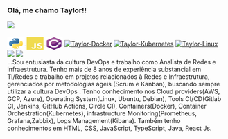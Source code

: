 
### Olá, me chamo Taylor!!
  <a href="https://github.com/taylorconde">
  <img height="180em" src="https://github-readme-stats.vercel.app/api?username=taylorconde&show_icons=true&theme=vision-friendly-dark&include_all_commits=true&count_private=true"/>
</div>

<div style="display: inline_block"><br>
  <img align="center" alt="Taylor-Python" height="30" width="40" src="https://raw.githubusercontent.com/devicons/devicon/master/icons/python/python-original.svg">
  <img align="center" alt="Taylor-Js" height="30" width="40" src="https://raw.githubusercontent.com/devicons/devicon/master/icons/javascript/javascript-plain.svg"> 
  <img align="center" alt="Taylor-Csharp" height="30" width="40" src="https://raw.githubusercontent.com/devicons/devicon/master/icons/csharp/csharp-original.svg"> 
  <img align="center" alt="Taylor-Docker" height="40" width="40" src="https://cdn.jsdelivr.net/gh/devicons/devicon/icons/docker/docker-original.svg" />
  <img align="center" alt="Taylor-Kubernetes" height="30" width="40" src="https://cdn.jsdelivr.net/gh/devicons/devicon/icons/kubernetes/kubernetes-plain.svg" />
  <img align="center" alt="Taylor-Linux" height="30" width="40" src="https://cdn.jsdelivr.net/gh/devicons/devicon/icons/linux/linux-original.svg" />     
</div>

<div>
  <a href = "mailto:taylorconde@gmail.com"><img src="https://img.shields.io/badge/-Gmail-%23333?style=for-the-badge&logo=gmail&logoColor=white" target="_blank"></a>
  <a href="https://www.linkedin.com/in/john-taylor-429a84205/" target="_blank"><img src="https://img.shields.io/badge/-LinkedIn-%230077B5?style=for-the-badge&logo=linkedin&logoColor=white" target="_blank"></a> 
  </div>

<div>
...Sou entusiasta da cultura DevOps e trabalho como Analista de Redes e infraestrutura. Tenho mais de 8 anos de experiência substancial em TI/Redes e trabalho em projetos relacionados à Redes e Infraestrutura, gerenciados por metodologias ágeis (Scrum e Kanban), buscando sempre utilizar a cultura DevOps .
Tenho conhecimento nos Cloud providers(AWS, GCP, Azure), Operating System(Linux, Ubuntu, Debian), Tools CI/CD(Gitlab CI, Jenkins, GitHub Actions, Circle CI), Containers(Docker), Container Orchestration(Kubernetes), infrastructure Monitoring(Prometheus, Grafana,Zabbix), Logs Management(Kibana). 
Também tenho conhecimentos em HTML, CSS, JavaScript, TypeScript, Java, React Js.
</div>

